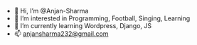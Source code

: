 - 👋 Hi, I’m @Anjan-Sharma
- 👀 I’m interested in Programming, Football, Singing, Learning
- 🌱 I’m currently learning Wordpress, Django, JS
- 📫 anjansharma232@gmail.com

<!---
Anjan-Sharma/Anjan-Sharma is a ✨ special ✨ repository because its `README.md` (this file) appears on your GitHub profile.
You can click the Preview link to take a look at your changes.
--->
